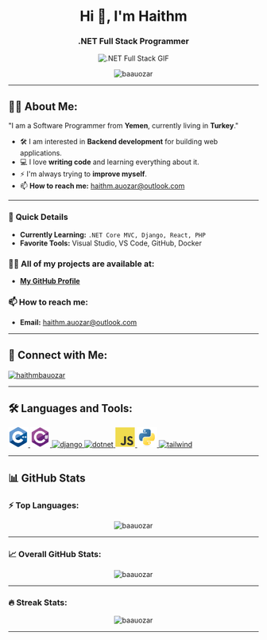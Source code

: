 <h1 align="center">Hi 👋, I'm Haithm</h1>
<h3 align="center">.NET Full Stack Programmer</h3>

<p align="center">
  <img src="https://i.ibb.co/QMqxTYS/3d68e792-e18a-4b5c-9590-4e4b4d45486d.png" alt=".NET Full Stack GIF" width="400"/>
</p>

<p align="center">
  <img src="https://komarev.com/ghpvc/?username=baauozar&label=Profile%20views&color=0e75b6&style=flat" alt="baauozar" />
</p>

---
## 👨‍💻 **About Me:**

"I am a Software Programmer from **Yemen**, currently living in **Turkey**."

<!-- 🎓 **As of June 2022**, I graduated from **Sakarya University Information Systems Engineering**.  -->
- 🛠️ I am interested in **Backend development** for building web applications.  
- 💻 I love **writing code** and learning everything about it.  
- ⚡ I'm always trying to **improve myself**.  
- 📫 **How to reach me:** [haithm.auozar@outlook.com](mailto:haithm.auozar@outlook.com)  

---

### 📝 **Quick Details**
- **Currently Learning:** `.NET Core MVC, Django, React, PHP`  
- **Favorite Tools:** Visual Studio, VS Code, GitHub, Docker  


### 👨‍💻 **All of my projects are available at:**
- [**My GitHub Profile**](https://github.com/baauozar)

### 📫 **How to reach me:**
- **Email:** [haithm.auozar@outlook.com](mailto:haithm.auozar@outlook.com)

---

## 📲 **Connect with Me:**
<p align="left">
  <a href="https://www.linkedin.com/in/haithmbauozar/" target="blank">
    <img align="center" src="https://raw.githubusercontent.com/rahuldkjain/github-profile-readme-generator/master/src/images/icons/Social/linked-in-alt.svg" alt="haithmbauozar" height="30" width="40" />
  </a>
</p>

---

## 🛠️ **Languages and Tools:**
<p align="left">
  <a href="https://www.w3schools.com/cpp/" target="_blank" rel="noreferrer">
    <img src="https://raw.githubusercontent.com/devicons/devicon/master/icons/cplusplus/cplusplus-original.svg" alt="cplusplus" width="40" height="40"/>
  </a>
  <a href="https://www.w3schools.com/cs/" target="_blank" rel="noreferrer">
    <img src="https://raw.githubusercontent.com/devicons/devicon/master/icons/csharp/csharp-original.svg" alt="csharp" width="40" height="40"/>
  </a>
  <a href="https://www.djangoproject.com/" target="_blank" rel="noreferrer">
    <img src="https://cdn.worldvectorlogo.com/logos/django.svg" alt="django" width="40" height="40"/>
  </a>
 <a href="https://dotnet.microsoft.com/" target="_blank" rel="noreferrer">
  <img src="https://upload.wikimedia.org/wikipedia/commons/7/7d/Microsoft_.NET_logo.svg" alt="dotnet" width="40" height="40"/>
</a>

  </a>
  <a href="https://developer.mozilla.org/en-US/docs/Web/JavaScript" target="_blank" rel="noreferrer">
    <img src="https://raw.githubusercontent.com/devicons/devicon/master/icons/javascript/javascript-original.svg" alt="javascript" width="40" height="40"/>
  </a>
  <a href="https://www.python.org" target="_blank" rel="noreferrer">
    <img src="https://raw.githubusercontent.com/devicons/devicon/master/icons/python/python-original.svg" alt="python" width="40" height="40"/>
  </a>
  <a href="https://tailwindcss.com/" target="_blank" rel="noreferrer">
    <img src="https://www.vectorlogo.zone/logos/tailwindcss/tailwindcss-icon.svg" alt="tailwind" width="40" height="40"/>
  </a>
</p>

---

## 📊 **GitHub Stats**
### ⚡ **Top Languages:**
<p align="center">
  <picture>
    <source 
      srcset="https://github-readme-stats.vercel.app/api/top-langs?username=baauozar&show_icons=true&locale=en&layout=compact&theme=dark"
      media="(prefers-color-scheme: dark)"
    />
    <source
      srcset="https://github-readme-stats.vercel.app/api/top-langs?username=baauozar&show_icons=true&locale=en&layout=compact&theme=light"
      media="(prefers-color-scheme: light)"
    />
    <img src="https://github-readme-stats.vercel.app/api/top-langs?username=baauozar&show_icons=true&locale=en&layout=compact" alt="baauozar" />
  </picture>
</p>

---

### 📈 **Overall GitHub Stats:**
<p align="center">
  <picture>
    <source 
      srcset="https://github-readme-stats.vercel.app/api?username=baauozar&show_icons=true&locale=en&theme=dark"
      media="(prefers-color-scheme: dark)"
    />
    <source
      srcset="https://github-readme-stats.vercel.app/api?username=baauozar&show_icons=true&locale=en&theme=light"
      media="(prefers-color-scheme: light)"
    />
    <img src="https://github-readme-stats.vercel.app/api?username=baauozar&show_icons=true&locale=en" alt="baauozar" />
  </picture>
</p>

---

### 🔥 **Streak Stats:**
<p align="center">
  <picture>
    <source 
      srcset="https://github-readme-streak-stats.herokuapp.com/?user=baauozar&theme=dark"
      media="(prefers-color-scheme: dark)"
    />
    <source
      srcset="https://github-readme-streak-stats.herokuapp.com/?user=baauozar&theme=light"
      media="(prefers-color-scheme: light)"
    />
    <img src="https://github-readme-streak-stats.herokuapp.com/?user=baauozar" alt="baauozar" />
  </picture>
</p>

---



